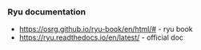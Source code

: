 ### Ryu documentation
- https://osrg.github.io/ryu-book/en/html/# - ryu book
- https://ryu.readthedocs.io/en/latest/ - official doc